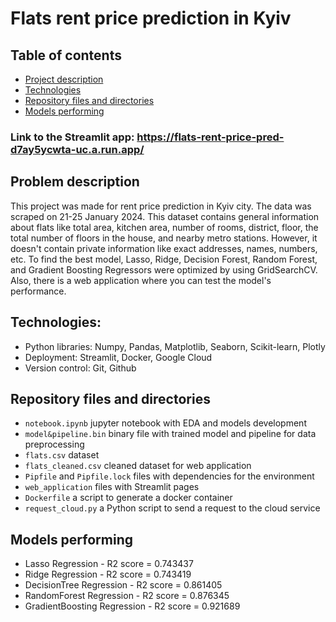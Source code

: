 # Flats rent price prediction in Kyiv
## Table of contents
- [Project description]()
- [Technologies]()
- [Repository files and directories]()
- [Models performing]()

### Link to the Streamlit app: https://flats-rent-price-pred-d7ay5ycwta-uc.a.run.app/

## Problem description
This project was made for rent price prediction in Kyiv city. The data was scraped on 21-25 January 2024. This dataset contains general information about flats like total area, kitchen area, number of rooms, district, floor, the total number of floors in the house, and nearby metro stations. However, it doesn't contain private information like exact addresses, names, numbers, etc. To find the best model, Lasso, Ridge, Decision Forest, Random Forest, and Gradient Boosting Regressors were optimized by using GridSearchCV. Also, there is a web application where you can test the model's performance. 

## Technologies:
- Python libraries: Numpy, Pandas, Matplotlib, Seaborn, Scikit-learn, Plotly
- Deployment: Streamlit, Docker, Google Cloud
- Version control: Git, Github
 


## Repository files and directories
- `notebook.ipynb` jupyter notebook with EDA and models development
- `model&pipeline.bin` binary file with trained model and pipeline for data preprocessing
- `flats.csv` dataset
- `flats_cleaned.csv` cleaned dataset for web application
- `Pipfile` and `Pipfile.lock` files with dependencies for the environment
- `web_application` files with Streamlit pages
- `Dockerfile` a script to generate a docker container
- `request_cloud.py` a Python script to send a request to the cloud service

## Models performing
- Lasso Regression - R2 score = 0.743437
- Ridge Regression - R2 score = 0.743419
- DecisionTree Regression - R2 score = 0.861405
- RandomForest Regression - R2 score = 0.876345	
- GradientBoosting Regression - R2 score = 0.921689

